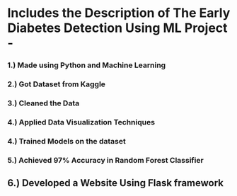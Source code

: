 # Includes the Description of The Early Diabetes Detection Using ML Project -  ###
### 1.) Made using Python and Machine Learning
### 2.) Got Dataset from Kaggle
### 3.) Cleaned the Data
### 4.) Applied Data Visualization Techniques 
### 4.) Trained Models on the dataset
### 5.) Achieved 97% Accuracy in Random Forest Classifier
## 6.) Developed a Website Using Flask framework
